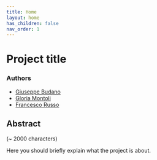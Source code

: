 ```yaml
---
title: Home
layout: home
has_children: false
nav_order: 1
---
```


# Project title

### Authors
- [Giuseppe Budano](mailto:giuseppe.budano@studio.unibo.it)
- [Gloria Montoli](mailto:gloria.montoli@studio.unibo.it)
- [Francesco Russo](mailto:francesco.russo60@studio.unibo.it)

## Abstract

(~ 2000 characters)

Here you should briefly explain what the project is about.
